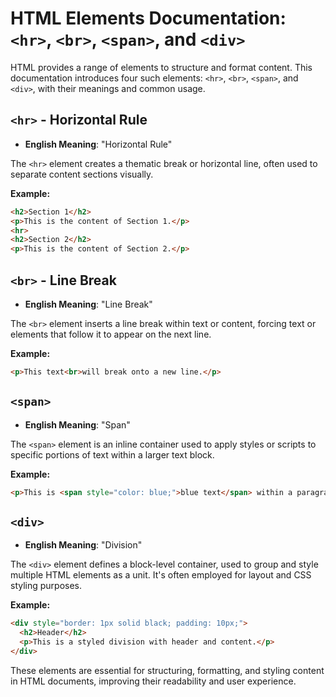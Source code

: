 # HTML Elements Documentation: `<hr>`, `<br>`, `<span>`, and `<div>`

HTML provides a range of elements to structure and format content. This documentation introduces four such elements: `<hr>`, `<br>`, `<span>`, and `<div>`, with their meanings and common usage.

## `<hr>` - Horizontal Rule

- **English Meaning**: "Horizontal Rule"

The `<hr>` element creates a thematic break or horizontal line, often used to separate content sections visually.

**Example:**

```html
<h2>Section 1</h2>
<p>This is the content of Section 1.</p>
<hr>
<h2>Section 2</h2>
<p>This is the content of Section 2.</p>
```

## `<br>` - Line Break

- **English Meaning**: "Line Break"

The `<br>` element inserts a line break within text or content, forcing text or elements that follow it to appear on the next line.

**Example:**

```html
<p>This text<br>will break onto a new line.</p>
```

## `<span>`

- **English Meaning**: "Span"

The `<span>` element is an inline container used to apply styles or scripts to specific portions of text within a larger text block.

**Example:**

```html
<p>This is <span style="color: blue;">blue text</span> within a paragraph.</p>
```

## `<div>`

- **English Meaning**: "Division"

The `<div>` element defines a block-level container, used to group and style multiple HTML elements as a unit. It's often employed for layout and CSS styling purposes.

**Example:**

```html
<div style="border: 1px solid black; padding: 10px;">
  <h2>Header</h2>
  <p>This is a styled division with header and content.</p>
</div>
```

These elements are essential for structuring, formatting, and styling content in HTML documents, improving their readability and user experience.
